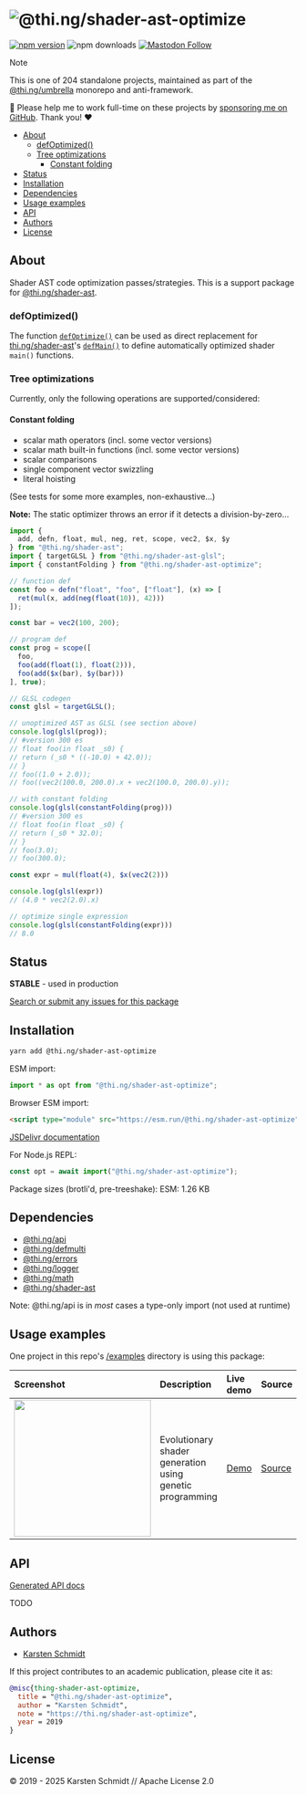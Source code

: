 <!-- This file is generated - DO NOT EDIT! -->
<!-- Please see: https://github.com/thi-ng/umbrella/blob/develop/CONTRIBUTING.md#changes-to-readme-files -->
# ![@thi.ng/shader-ast-optimize](https://raw.githubusercontent.com/thi-ng/umbrella/develop/assets/banners/thing-shader-ast-optimize.svg?98682bff)

[![npm version](https://img.shields.io/npm/v/@thi.ng/shader-ast-optimize.svg)](https://www.npmjs.com/package/@thi.ng/shader-ast-optimize)
![npm downloads](https://img.shields.io/npm/dm/@thi.ng/shader-ast-optimize.svg)
[![Mastodon Follow](https://img.shields.io/mastodon/follow/109331703950160316?domain=https%3A%2F%2Fmastodon.thi.ng&style=social)](https://mastodon.thi.ng/@toxi)

> [!NOTE]
> This is one of 204 standalone projects, maintained as part
> of the [@thi.ng/umbrella](https://github.com/thi-ng/umbrella/) monorepo
> and anti-framework.
>
> 🚀 Please help me to work full-time on these projects by [sponsoring me on
> GitHub](https://github.com/sponsors/postspectacular). Thank you! ❤️

- [About](#about)
  - [defOptimized()](#defoptimized)
  - [Tree optimizations](#tree-optimizations)
    - [Constant folding](#constant-folding)
- [Status](#status)
- [Installation](#installation)
- [Dependencies](#dependencies)
- [Usage examples](#usage-examples)
- [API](#api)
- [Authors](#authors)
- [License](#license)

## About

Shader AST code optimization passes/strategies. This is a support package for [@thi.ng/shader-ast](https://github.com/thi-ng/umbrella/tree/develop/packages/shader-ast).

### defOptimized()

The function
[`defOptimize()`](https://docs.thi.ng/umbrella/shader-ast-optimize/functions/defOptimized.html)
can be used as direct replacement for [thi.ng/shader-ast]()'s
[`defMain()`](https://docs.thi.ng/umbrella/shader-ast/functions/defMain.html) to
define automatically optimized shader `main()` functions.

### Tree optimizations

Currently, only the following operations are supported/considered:

#### Constant folding

- scalar math operators (incl. some vector versions)
- scalar math built-in functions (incl. some vector versions)
- scalar comparisons
- single component vector swizzling
- literal hoisting

(See tests for some more examples, non-exhaustive...)

**Note:** The static optimizer throws an error if it detects a division-by-zero...

```ts tangle:export/readme1.ts
import {
  add, defn, float, mul, neg, ret, scope, vec2, $x, $y
} from "@thi.ng/shader-ast";
import { targetGLSL } from "@thi.ng/shader-ast-glsl";
import { constantFolding } from "@thi.ng/shader-ast-optimize";

// function def
const foo = defn("float", "foo", ["float"], (x) => [
  ret(mul(x, add(neg(float(10)), 42)))
]);

const bar = vec2(100, 200);

// program def
const prog = scope([
  foo,
  foo(add(float(1), float(2))),
  foo(add($x(bar), $y(bar)))
], true);

// GLSL codegen
const glsl = targetGLSL();

// unoptimized AST as GLSL (see section above)
console.log(glsl(prog));
// #version 300 es
// float foo(in float _s0) {
// return (_s0 * ((-10.0) + 42.0));
// }
// foo((1.0 + 2.0));
// foo((vec2(100.0, 200.0).x + vec2(100.0, 200.0).y));

// with constant folding
console.log(glsl(constantFolding(prog)))
// #version 300 es
// float foo(in float _s0) {
// return (_s0 * 32.0);
// }
// foo(3.0);
// foo(300.0);

const expr = mul(float(4), $x(vec2(2)))

console.log(glsl(expr))
// (4.0 * vec2(2.0).x)

// optimize single expression
console.log(glsl(constantFolding(expr)))
// 8.0
```

## Status

**STABLE** - used in production

[Search or submit any issues for this package](https://github.com/thi-ng/umbrella/issues?q=%5Bshader-ast-optimize%5D+in%3Atitle)

## Installation

```bash
yarn add @thi.ng/shader-ast-optimize
```

ESM import:

```ts
import * as opt from "@thi.ng/shader-ast-optimize";
```

Browser ESM import:

```html
<script type="module" src="https://esm.run/@thi.ng/shader-ast-optimize"></script>
```

[JSDelivr documentation](https://www.jsdelivr.com/)

For Node.js REPL:

```js
const opt = await import("@thi.ng/shader-ast-optimize");
```

Package sizes (brotli'd, pre-treeshake): ESM: 1.26 KB

## Dependencies

- [@thi.ng/api](https://github.com/thi-ng/umbrella/tree/develop/packages/api)
- [@thi.ng/defmulti](https://github.com/thi-ng/umbrella/tree/develop/packages/defmulti)
- [@thi.ng/errors](https://github.com/thi-ng/umbrella/tree/develop/packages/errors)
- [@thi.ng/logger](https://github.com/thi-ng/umbrella/tree/develop/packages/logger)
- [@thi.ng/math](https://github.com/thi-ng/umbrella/tree/develop/packages/math)
- [@thi.ng/shader-ast](https://github.com/thi-ng/umbrella/tree/develop/packages/shader-ast)

Note: @thi.ng/api is in _most_ cases a type-only import (not used at runtime)

## Usage examples

One project in this repo's
[/examples](https://github.com/thi-ng/umbrella/tree/develop/examples)
directory is using this package:

| Screenshot                                                                                                            | Description                                              | Live demo                                            | Source                                                                            |
|:----------------------------------------------------------------------------------------------------------------------|:---------------------------------------------------------|:-----------------------------------------------------|:----------------------------------------------------------------------------------|
| <img src="https://raw.githubusercontent.com/thi-ng/umbrella/develop/assets/examples/shader-ast-evo.jpg" width="240"/> | Evolutionary shader generation using genetic programming | [Demo](https://demo.thi.ng/umbrella/shader-ast-evo/) | [Source](https://github.com/thi-ng/umbrella/tree/develop/examples/shader-ast-evo) |

## API

[Generated API docs](https://docs.thi.ng/umbrella/shader-ast-optimize/)

TODO

## Authors

- [Karsten Schmidt](https://thi.ng)

If this project contributes to an academic publication, please cite it as:

```bibtex
@misc{thing-shader-ast-optimize,
  title = "@thi.ng/shader-ast-optimize",
  author = "Karsten Schmidt",
  note = "https://thi.ng/shader-ast-optimize",
  year = 2019
}
```

## License

&copy; 2019 - 2025 Karsten Schmidt // Apache License 2.0
